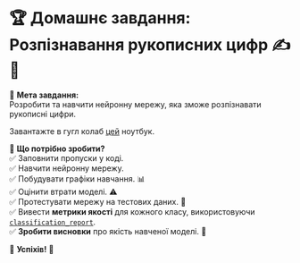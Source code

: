 # 🏆 Домашнє завдання: Розпізнавання рукописних цифр ✍️🔢

🎯 **Мета завдання:**  
Розробити та навчити нейронну мережу, яка зможе розпізнавати рукописні цифри.

Завантажте в гугл колаб [цей](https://drive.google.com/file/d/10-gPf1AeEKXKOlZq9ItbKRo8gtmtNiDV/view) ноутбук. 

📌 **Що потрібно зробити?**  
✅ Заповнити пропуски у коді.  
✅ Навчити нейронну мережу.  
✅ Побудувати графіки навчання. 📊  
✅ Оцінити втрати моделі. ⚠️  
✅ Протестувати мережу на тестових даних. 🧪  
✅ Вивести **метрики якості** для кожного класу, використовуючи [`classification_report`](https://scikit-learn.org/stable/modules/generated/sklearn.metrics.classification_report.html).  
✅ **Зробити висновки** про якість навченої моделі. 📝  

🚀 **Успіхів!** 🚀  
